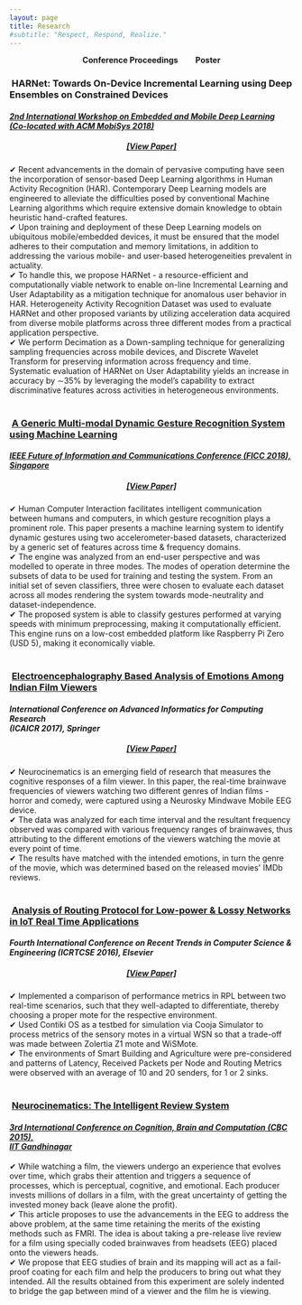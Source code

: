 ```yaml
---
layout: page
title: Research
#subtitle: "Respect, Respond, Realize."
---
```


<p class="about-users">
<center><span class="fa fa-users about-icon"></span> <strong> Conference Proceedings </strong>&nbsp;&nbsp;&nbsp;&nbsp;&nbsp;&nbsp;
<span class="fa fa-file about-icon"></span> <strong> Poster </strong></center>

<h3><span class="fa fa-users about-icon"></span> &nbsp;HARNet: Towards On-Device Incremental Learning using Deep Ensembles on Constrained Devices</h3>
<h4><i><a href="https://www.sigmobile.org/mobisys/2018/workshops/deepmobile18/" target="_blank">2nd International Workshop on Embedded and Mobile Deep Learning (Co-located with ACM MobiSys 2018)</a></i></h4>
<h5><center><a href="/EMDLAR_2018.pdf" target="_blank">[View Paper]</a></center></h5>
✔ Recent advancements in the domain of pervasive computing have seen the incorporation of sensor-based Deep Learning algorithms in Human Activity Recognition (HAR). Contemporary Deep Learning models are engineered to alleviate the difficulties posed by conventional Machine Learning algorithms which require extensive domain knowledge to obtain heuristic hand-crafted features.<br>
✔ Upon training and deployment of these Deep Learning models on ubiquitous mobile/embedded devices, it must be ensured that the model adheres to their computation and memory limitations, in addition to addressing the various mobile- and user-based heterogeneities prevalent in actuality.<br>
✔ To handle this, we propose HARNet - a resource-efficient and computationally viable network to enable on-line Incremental Learning and User Adaptability as a mitigation technique for anomalous user behavior in HAR. Heterogeneity Activity Recognition Dataset was used to evaluate HARNet and other proposed variants by utilizing acceleration data acquired from diverse mobile platforms across three different modes from a practical application perspective.<br>
✔ We perform Decimation as a Down-sampling technique for generalizing sampling frequencies across mobile devices, and Discrete Wavelet Transform for preserving information across frequency and time. Systematic evaluation of HARNet on User Adaptability yields an increase in accuracy by ∼35% by leveraging the model’s capability to extract discriminative features across activities in heterogeneous environments.<br><br>

<h3><span class="fa fa-users about-icon"></span> &nbsp;<a href="http://saiconference.com/FICC2018/Agenda" target="_blank">A Generic Multi-modal Dynamic Gesture Recognition System using Machine Learning</a></h3>
<h4><i><a href="http://saiconference.com/FICC" target="_blank">IEEE Future of Information and Communications Conference (FICC 2018), Singapore</a></i></h4>
<h5><center><a href="/FICCGR_2018.pdf" target="_blank">[View Paper]</a></center></h5>
✔ Human Computer Interaction facilitates intelligent communication between humans and computers, in which gesture recognition plays a prominent role. This paper presents a machine learning system to identify dynamic gestures using two accelerometer-based datasets, characterized by a generic set of features across time & frequency domains.<br>
✔ The engine was analyzed from an end-user perspective and was modelled to operate in three modes. The modes of operation determine the subsets of data to be used for training and testing the system. From an initial set of seven classifiers, three were chosen to evaluate each dataset across all modes rendering the system towards mode-neutrality and dataset-independence.<br>
✔ The proposed system is able to classify gestures performed at varying speeds with minimum preprocessing, making it computationally efficient. This engine runs on a low-cost embedded platform like Raspberry Pi Zero (USD 5), making it economically viable.<br><br>

<h3><span class="fa fa-users about-icon"></span> &nbsp;<a href="https://link.springer.com/chapter/10.1007/978-981-10-5780-9_13" target="_blank">Electroencephalography Based Analysis of Emotions Among Indian Film Viewers</a></h3>
<h4><i>International Conference on Advanced Informatics for Computing Research <br>(ICAICR 2017), Springer</i></h4>
<h5><center><a href="/ICAICR_2017.pdf" target="_blank">[View Paper]</a></center></h5>
✔ Neurocinematics is an emerging field of research that measures the cognitive responses of a film viewer. In this paper, the real-time brainwave frequencies of viewers watching two different genres of Indian films - horror and comedy, were captured using a Neurosky Mindwave Mobile EEG device.<br>
✔ The data was analyzed for each time interval and the resultant frequency observed was compared with various frequency ranges of brainwaves, thus attributing to the different emotions of the viewers watching the movie at every point of time.<br>
✔ The results have matched with the intended emotions, in turn the genre of the movie, which was determined based on the released movies' IMDb reviews.<br><br>

<h3><span class="fa fa-users about-icon"></span> &nbsp;<a href="http://www.sciencedirect.com/science/article/pii/S1877050916305002" target="_blank">Analysis of Routing Protocol for Low-power & Lossy Networks in IoT Real Time Applications</a></h3>
<h4><i>Fourth International Conference on Recent Trends in Computer Science & Engineering (ICRTCSE 2016), Elsevier</i></h4>
<h5><center><a href="/ICRTCSE_2016.pdf" target="_blank">[View Paper]</a></center></h5>
✔ Implemented a comparison of performance metrics in RPL between two real-time scenarios, such that they well-adapted to differentiate, thereby choosing a proper mote for the respective environment.<br>
✔ Used Contiki OS as a testbed for simulation via Cooja Simulator to process metrics of the sensory motes in a virtual WSN so that a trade-off was made between Zolertia Z1 mote and WiSMote.<br>
✔ The environments of Smart Building and Agriculture were pre-considered and patterns of Latency, Received Packets per Node and Routing Metrics were observed with an average of 10 and 20 senders, for 1 or 2 sinks.<br><br>

<h3><span class="fa fa-file about-icon"></span> &nbsp;<a href="/CBC_Poster.pdf" target="_blank">Neurocinematics: The Intelligent Review System</a></h3>
<h4><i><a href="https://pdfs.semanticscholar.org/582b/3762fc4e6ba6359d96d4f7bfc2c35e75fd66.pdf" target="_blank">3rd International Conference on Cognition, Brain and Computation (CBC 2015), <br>IIT Gandhinagar</a></i></h4>
✔ While watching a film, the viewers undergo an experience that evolves over time, which grabs their attention and triggers a sequence of processes, which is perceptual, cognitive, and emotional. Each producer invests millions of dollars in a film, with the great uncertainty of getting the invested money back (leave alone the profit).<br>
✔ This article proposes to use the advancements in the EEG to address the above problem, at the same time retaining the merits of the existing methods such as FMRI. The idea is about taking a pre-release live review for a film using specially coded brainwaves from headsets (EEG) placed onto the viewers heads.<br>
✔ We propose that EEG studies of brain and its mapping will act as a fail-proof coating for each film and help the producers to bring out what they intended. All the results obtained from this experiment are solely indented to bridge the gap between mind of a viewer and the film he is viewing.


